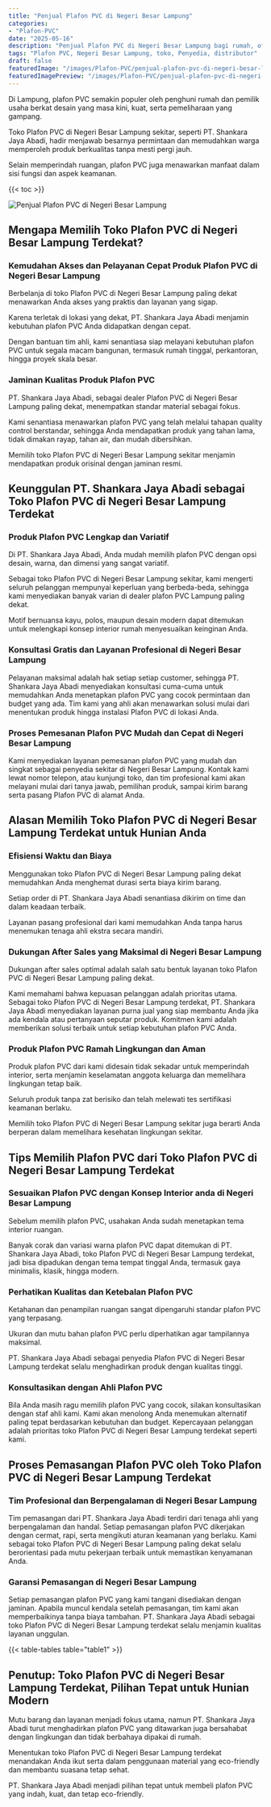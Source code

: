```yaml
---
title: "Penjual Plafon PVC di Negeri Besar Lampung"
categories:
- "Plafon-PVC"
date: "2025-05-16"
description: "Penjual Plafon PVC di Negeri Besar Lampung bagi rumah, office, dan toko. Material unggulan, pilihan motif, pilihan warna menarik, dengan jasa instalasi oleh tim berpengalaman dan garansi resmi!|Layanan penjualan Plafon PVC di Negeri Besar Lampung untuk keperluan hunian, kantor, atau ritel, beserta material terbaik dan instalasi oleh tenaga ahli berpengalaman dan jaminan resmi.|Pilihan Plafon PVC di Negeri Besar Lampung yang terbukti bagi hunian, perkantoran, serta toko, dengan material terbaik dan penempatan ditangani oleh tenaga ahli ahli serta garansi resmi.|Penyediaan Plafon PVC di Negeri Besar Lampung untuk rumah, office, dan toko, beserta plafon berkualitas dan penempatan ditangani oleh teknisi berpengalaman, dilengkapi beserta garansi resmi.}"
tags: "Plafon PVC, Negeri Besar Lampung, toko, Penyedia, distributor"
draft: false
featuredImage: "/images/Plafon-PVC/penjual-plafon-pvc-di-negeri-besar-lampung.png"
featuredImagePreview: "/images/Plafon-PVC/penjual-plafon-pvc-di-negeri-besar-lampung.png"
---
```


Di Lampung, plafon PVC semakin populer oleh penghuni rumah dan pemilik usaha berkat desain yang masa kini, kuat, serta pemeliharaan yang gampang.

Toko Plafon PVC di Negeri Besar Lampung sekitar, seperti PT. Shankara Jaya Abadi, hadir menjawab besarnya permintaan dan memudahkan warga memperoleh produk berkualitas tanpa mesti pergi jauh.

Selain memperindah ruangan, plafon PVC juga menawarkan manfaat dalam sisi fungsi dan aspek keamanan.

{{< toc >}}

![Penjual Plafon PVC di Negeri Besar Lampung](/images/Plafon-PVC/Penjual-Plafon-PVC-di-Negeri-Besar-Lampung.png)

## Mengapa Memilih Toko Plafon PVC di Negeri Besar Lampung Terdekat?

### Kemudahan Akses dan Pelayanan Cepat Produk Plafon PVC di Negeri Besar Lampung

Berbelanja di toko Plafon PVC di Negeri Besar Lampung paling dekat menawarkan Anda akses yang praktis dan layanan yang sigap.

Karena terletak di lokasi yang dekat, PT. Shankara Jaya Abadi menjamin kebutuhan plafon PVC Anda didapatkan dengan cepat.

Dengan bantuan tim ahli, kami senantiasa siap melayani kebutuhan plafon PVC untuk segala macam bangunan, termasuk rumah tinggal, perkantoran, hingga proyek skala besar.

### Jaminan Kualitas Produk Plafon PVC

PT. Shankara Jaya Abadi, sebagai dealer Plafon PVC di Negeri Besar Lampung paling dekat, menempatkan standar material sebagai fokus.

Kami senantiasa menawarkan plafon PVC yang telah melalui tahapan quality control berstandar, sehingga Anda mendapatkan produk yang tahan lama, tidak dimakan rayap, tahan air, dan mudah dibersihkan.

Memilih toko Plafon PVC di Negeri Besar Lampung sekitar menjamin mendapatkan produk orisinal dengan jaminan resmi.

## Keunggulan PT. Shankara Jaya Abadi sebagai Toko Plafon PVC di Negeri Besar Lampung Terdekat

### Produk Plafon PVC Lengkap dan Variatif

Di PT. Shankara Jaya Abadi, Anda mudah memilih plafon PVC dengan opsi desain, warna, dan dimensi yang sangat variatif.

Sebagai toko Plafon PVC di Negeri Besar Lampung sekitar, kami mengerti seluruh pelanggan mempunyai keperluan yang berbeda-beda, sehingga kami menyediakan banyak varian di dealer plafon PVC Lampung paling dekat.

Motif bernuansa kayu, polos, maupun desain modern dapat ditemukan untuk melengkapi konsep interior rumah menyesuaikan keinginan Anda.

### Konsultasi Gratis dan Layanan Profesional di Negeri Besar Lampung

Pelayanan maksimal adalah hak setiap setiap customer, sehingga PT. Shankara Jaya Abadi menyediakan konsultasi cuma-cuma untuk memudahkan Anda menetapkan plafon PVC yang cocok permintaan dan budget yang ada. Tim kami yang ahli akan menawarkan solusi mulai dari menentukan produk hingga instalasi Plafon PVC di lokasi Anda.

### Proses Pemesanan Plafon PVC Mudah dan Cepat di Negeri Besar Lampung

Kami menyediakan layanan pemesanan plafon PVC yang mudah dan singkat sebagai penyedia sekitar di Negeri Besar Lampung. Kontak kami lewat nomor telepon, atau kunjungi toko, dan tim profesional kami akan melayani mulai dari tanya jawab, pemilihan produk, sampai kirim barang serta pasang Plafon PVC di alamat Anda.

## Alasan Memilih Toko Plafon PVC di Negeri Besar Lampung Terdekat untuk Hunian Anda

### Efisiensi Waktu dan Biaya

Menggunakan toko Plafon PVC di Negeri Besar Lampung paling dekat memudahkan Anda menghemat durasi serta biaya kirim barang.

Setiap order di PT. Shankara Jaya Abadi senantiasa dikirim on time dan dalam keadaan terbaik.

Layanan pasang profesional dari kami memudahkan Anda tanpa harus menemukan tenaga ahli ekstra secara mandiri.

### Dukungan After Sales yang Maksimal di Negeri Besar Lampung

Dukungan after sales optimal adalah salah satu bentuk layanan toko Plafon PVC di Negeri Besar Lampung paling dekat.

Kami memahami bahwa kepuasan pelanggan adalah prioritas utama. Sebagai toko Plafon PVC di Negeri Besar Lampung terdekat, PT. Shankara Jaya Abadi menyediakan layanan purna jual yang siap membantu Anda jika ada kendala atau pertanyaan seputar produk. Komitmen kami adalah memberikan solusi terbaik untuk setiap kebutuhan plafon PVC Anda.

### Produk Plafon PVC Ramah Lingkungan dan Aman

Produk plafon PVC dari kami didesain tidak sekadar untuk memperindah interior, serta menjamin keselamatan anggota keluarga dan memelihara lingkungan tetap baik.

Seluruh produk tanpa zat berisiko dan telah melewati tes sertifikasi keamanan berlaku.

Memilih toko Plafon PVC di Negeri Besar Lampung sekitar juga berarti Anda berperan dalam memelihara kesehatan lingkungan sekitar.

## Tips Memilih Plafon PVC dari Toko Plafon PVC di Negeri Besar Lampung Terdekat

### Sesuaikan Plafon PVC dengan Konsep Interior anda di Negeri Besar Lampung

Sebelum memilih plafon PVC, usahakan Anda sudah menetapkan tema interior ruangan.

Banyak corak dan variasi warna plafon PVC dapat ditemukan di PT. Shankara Jaya Abadi, toko Plafon PVC di Negeri Besar Lampung terdekat, jadi bisa dipadukan dengan tema tempat tinggal Anda, termasuk gaya minimalis, klasik, hingga modern.

### Perhatikan Kualitas dan Ketebalan Plafon PVC

Ketahanan dan penampilan ruangan sangat dipengaruhi standar plafon PVC yang terpasang.

Ukuran dan mutu bahan plafon PVC perlu diperhatikan agar tampilannya maksimal.

PT. Shankara Jaya Abadi sebagai penyedia Plafon PVC di Negeri Besar Lampung terdekat selalu menghadirkan produk dengan kualitas tinggi.

### Konsultasikan dengan Ahli Plafon PVC

Bila Anda masih ragu memilih plafon PVC yang cocok, silakan konsultasikan dengan staf ahli kami. Kami akan menolong Anda menemukan alternatif paling tepat berdasarkan kebutuhan dan budget. Kepercayaan pelanggan adalah prioritas toko Plafon PVC di Negeri Besar Lampung terdekat seperti kami.

## Proses Pemasangan Plafon PVC oleh Toko Plafon PVC di Negeri Besar Lampung Terdekat

### Tim Profesional dan Berpengalaman di Negeri Besar Lampung

Tim pemasangan dari PT. Shankara Jaya Abadi terdiri dari tenaga ahli yang berpengalaman dan handal. Setiap pemasangan plafon PVC dikerjakan dengan cermat, rapi, serta mengikuti aturan keamanan yang berlaku. Kami sebagai toko Plafon PVC di Negeri Besar Lampung paling dekat selalu berorientasi pada mutu pekerjaan terbaik untuk memastikan kenyamanan Anda.

### Garansi Pemasangan di Negeri Besar Lampung

Setiap pemasangan plafon PVC yang kami tangani disediakan dengan jaminan. Apabila muncul kendala setelah pemasangan, tim kami akan memperbaikinya tanpa biaya tambahan. PT. Shankara Jaya Abadi sebagai toko Plafon PVC di Negeri Besar Lampung terdekat selalu menjamin kualitas layanan unggulan.

{{< table-tables table="table1" >}}

## Penutup: Toko Plafon PVC di Negeri Besar Lampung Terdekat, Pilihan Tepat untuk Hunian Modern

Mutu barang dan layanan menjadi fokus utama, namun PT. Shankara Jaya Abadi turut menghadirkan plafon PVC yang ditawarkan juga bersahabat dengan lingkungan dan tidak berbahaya dipakai di rumah.

Menentukan toko Plafon PVC di Negeri Besar Lampung terdekat menandakan Anda ikut serta dalam penggunaan material yang eco-friendly dan membantu suasana tetap sehat.

PT. Shankara Jaya Abadi menjadi pilihan tepat untuk membeli plafon PVC yang indah, kuat, dan tetap eco-friendly.
